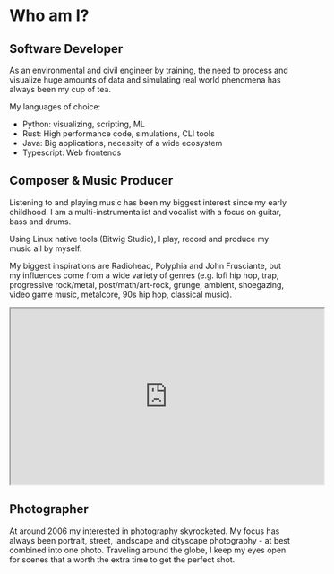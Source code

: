 # Who am I?

## Software Developer
As an environmental and civil engineer by training, 
the need to process and visualize huge amounts of data 
and simulating real world phenomena has always been my cup of tea.

My languages of choice:
* Python: visualizing, scripting, ML
* Rust: High performance code, simulations, CLI tools
* Java: Big applications, necessity of a wide ecosystem
* Typescript: Web frontends


## Composer & Music Producer
Listening to and playing music has been my biggest interest since my early childhood. 
I am a multi-instrumentalist and vocalist with a focus on guitar, bass and drums.

Using Linux native tools (Bitwig Studio), I play, record and produce my music all by myself. 

My biggest inspirations are Radiohead, Polyphia and John Frusciante, 
but my influences come from a wide variety of genres (e.g. lofi hip hop, trap, progressive rock/metal, post/math/art-rock, grunge, ambient, shoegazing, video game music, metalcore, 90s hip hop, classical music).

 <iframe width="560" height="315" src="https://www.youtube.com/embed/2pp2SPDk1is" title="YouTube video player" frame border="0" allow="accelerometer; autoplay; clipboard-write; encrypted-media; gyroscope; picture-in-picture" allowfullscreen></iframe>

## Photographer
At around 2006 my interested in photography skyrocketed. 
My focus has always been portrait, street, landscape and cityscape photography - at best combined into one photo.
Traveling around the globe, I keep my eyes open for scenes that a worth the extra time to get the perfect shot.


